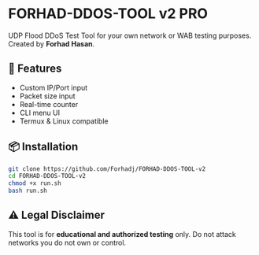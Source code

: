 # FORHAD-DDOS-TOOL v2 PRO

UDP Flood DDoS Test Tool for your own network or WAB testing purposes. Created by **Forhad Hasan**.

## 🚀 Features
- Custom IP/Port input
- Packet size input
- Real-time counter
- CLI menu UI
- Termux & Linux compatible

## 📦 Installation
```bash
git clone https://github.com/Forhadj/FORHAD-DDOS-TOOL-v2
cd FORHAD-DDOS-TOOL-v2
chmod +x run.sh
bash run.sh
```

## ⚠️ Legal Disclaimer
This tool is for **educational and authorized testing** only. Do not attack networks you do not own or control.
